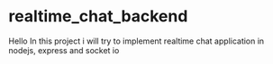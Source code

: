 # realtime_chat_backend
Hello In this project i will try to implement realtime chat application in nodejs, express and socket io